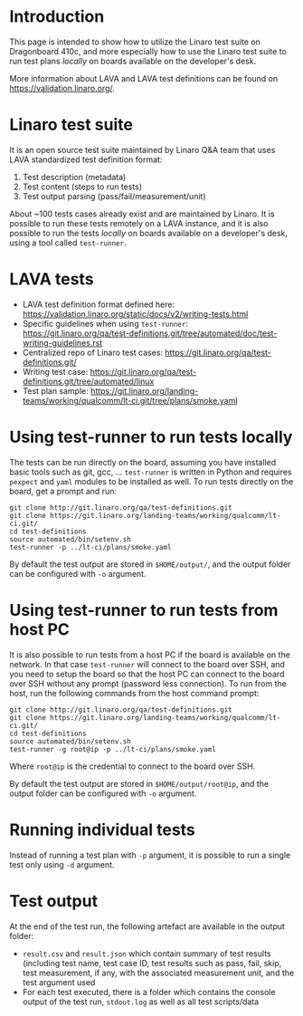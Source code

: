 # Introduction

This page is intended to show how to utilize the Linaro test suite on Dragonboard 410c, and more especially how to use the Linaro test suite to run test plans _locally_ on boards available on the developer's desk. 

More information about LAVA and LAVA test definitions can be found on https://validation.linaro.org/. 

# Linaro test suite

It is an open source test suite maintained by Linaro Q&A team that uses LAVA standardized test definition format:
 1. Test description (metadata)
 1. Test content (steps to run tests)
 1. Test output parsing (pass/fail/measurement/unit)

About ~100 tests cases already exist and are maintained by Linaro. It is possible to run these tests remotely on a LAVA instance, and it is also possible to run the tests _locally_ on boards available on a developer's desk, using a tool called `test-runner`. 

# LAVA tests

 * LAVA test definition format defined here: https://validation.linaro.org/static/docs/v2/writing-tests.html 
 * Specific guidelines when using `test-runner`: https://git.linaro.org/qa/test-definitions.git/tree/automated/doc/test-writing-guidelines.rst
 * Centralized repo of Linaro test cases: https://git.linaro.org/qa/test-definitions.git/ 
 * Writing test case: https://git.linaro.org/qa/test-definitions.git/tree/automated/linux 
 * Test plan sample: https://git.linaro.org/landing-teams/working/qualcomm/lt-ci.git/tree/plans/smoke.yaml
 
# Using test-runner to run tests locally

The tests can be run directly on the board, assuming you have installed basic tools such as git, gcc, ... `test-runner` is written in Python and requires `pexpect` and `yaml` modules to be installed as well. To run tests directly on the board, get a prompt and run:

    git clone http://git.linaro.org/qa/test-definitions.git
    git clone https://git.linaro.org/landing-teams/working/qualcomm/lt-ci.git/
    cd test-definitions
    source automated/bin/setenv.sh
    test-runner -p ../lt-ci/plans/smoke.yaml

By default the test output are stored in `$HOME/output/`, and the output folder can be configured with `-o` argument.

# Using test-runner to run tests from host PC

It is also possible to run tests from a host PC if the board is available on the network. In that case `test-runner` will connect to the board over SSH, and you need to setup the board so that the host PC can connect to the board over SSH without any prompt (password less connection). To run from the host, run the following commands from the host command prompt:  

    git clone http://git.linaro.org/qa/test-definitions.git
    git clone https://git.linaro.org/landing-teams/working/qualcomm/lt-ci.git/
    cd test-definitions
    source automated/bin/setenv.sh
    test-runner -g root@ip -p ../lt-ci/plans/smoke.yaml

Where `root@ip` is the credential to connect to the board over SSH. 

By default the test output are stored in `$HOME/output/root@ip`, and the output folder can be configured with `-o` argument.

# Running individual tests

Instead of running a test plan with `-p` argument, it is possible to run a single test only using `-d` argument.

# Test output

At the end of the test run, the following artefact are available in the output folder:
 * `result.csv` and `result.json` which contain summary of test results (including test name, test case ID, test results such as pass, fail, skip, test measurement, if any, with the associated measurement unit, and the test argument used
 * For each test executed, there is a folder which contains the console output of the test run, `stdout.log` as well as all test scripts/data 
